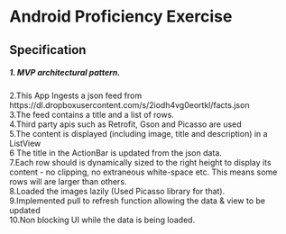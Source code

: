 <h1>Android Proficiency Exercise<br /></h1>

<h2>Specification<br /></h2>

<h5>1. MVP  architectural pattern.<br /></h5>
2.This App Ingests a json feed from https://dl.dropboxusercontent.com/s/2iodh4vg0eortkl/facts.json <br />
3.The feed contains a title and a list of rows. <br />
4.Third party apis such as Retrofit, Gson and Picasso are used<br />
5.The content is displayed (including image, title and description) in a ListView <br />
6 The title in the ActionBar is updated from the json data. <br />
7.Each row should is dynamically sized to the right height to display its content - no clipping, no extraneous white-space etc. This means some rows will are larger than others.<br />
8.Loaded the images lazily (Used Picasso library for that).<br />
9.Implemented pull to refresh function allowing the data & view to be updated<br />
10.Non blocking UI while the data is being loaded.<br />
